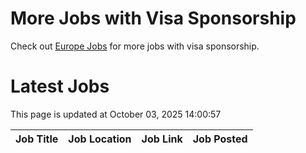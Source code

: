 # More Jobs with Visa Sponsorship

Check out [Europe Jobs](https://github.com/sureshparimi/europejobs#latest-jobs) for more jobs with visa sponsorship.

# Latest Jobs

This page is updated at October 03, 2025 14:00:57

| Job Title | Job Location | Job Link | Job Posted |
| --- | --- | --- | --- |
